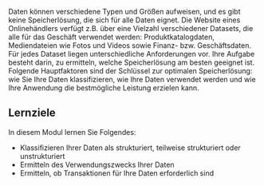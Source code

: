 Daten können verschiedene Typen und Größen aufweisen, und es gibt keine Speicherlösung, die sich für alle Daten eignet. Die Website eines Onlinehändlers verfügt z.B. über eine Vielzahl verschiedener Datasets, die alle für das Geschäft verwendet werden: Produktkatalogdaten, Mediendateien wie Fotos und Videos sowie Finanz- bzw. Geschäftsdaten. Für jedes Dataset liegen unterschiedliche Anforderungen vor. Ihre Aufgabe besteht darin, zu ermitteln, welche Speicherlösung am besten geeignet ist. Folgende Hauptfaktoren sind der Schlüssel zur optimalen Speicherlösung: wie Sie Ihre Daten klassifizieren, wie Ihre Daten verwendet werden und wie Ihre Anwendung die bestmögliche Leistung erzielen kann.

## <a name="learning-objectives"></a>Lernziele
In diesem Modul lernen Sie Folgendes:

- Klassifizieren Ihrer Daten als strukturiert, teilweise strukturiert oder unstrukturiert
- Ermitteln des Verwendungszwecks Ihrer Daten
- Ermitteln, ob Transaktionen für Ihre Daten erforderlich sind 